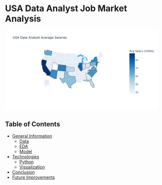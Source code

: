 # USA Data Analyst Job Market Analysis
<p align="center">
  <img src="images/choromapStateSalary.png">
</p>

## Table of Contents

* [General Information](#general-information)
    * [Data](#data)
    * [EDA](#eda)
    * [Model](#model)
* [Technologies](#technologies)
    * [Python](#python)
    * [Visualization](#visualization)
* [Conclusion](#conclusion)
* [Future Improvements](#future-improvements)